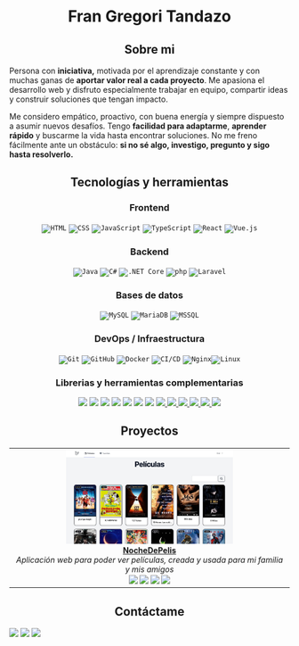 <h1  align="center">Fran Gregori Tandazo</h1>

  

<h2 align="center">Sobre mi</h2>

Persona con **iniciativa,** motivada por el aprendizaje constante y con muchas ganas de **aportar valor real a cada proyecto**. Me apasiona el desarrollo web y disfruto especialmente trabajar en equipo, compartir ideas y construir soluciones que tengan impacto.

Me considero empático, proactivo, con buena energía y siempre dispuesto a asumir nuevos desafíos. Tengo **facilidad para adaptarme**, **aprender rápido** y buscarme la vida hasta encontrar soluciones. No me freno fácilmente ante un obstáculo: **si no sé algo, investigo, pregunto y sigo hasta resolverlo.**
  

<h2 align="center">Tecnologías y herramientas</h2>
<h3 align="center">Frontend</h3>
<div align="center">
	<code><img width="57" src="https://raw.githubusercontent.com/marwin1991/profile-technology-icons/refs/heads/main/icons/html.png" alt="HTML" title="HTML"/></code>
	<code><img width="57" src="https://raw.githubusercontent.com/marwin1991/profile-technology-icons/refs/heads/main/icons/css.png" alt="CSS" title="CSS"/></code>
	<code><img width="57" src="https://raw.githubusercontent.com/marwin1991/profile-technology-icons/refs/heads/main/icons/javascript.png" alt="JavaScript" title="JavaScript"/></code>
	<code><img width="57" src="https://raw.githubusercontent.com/marwin1991/profile-technology-icons/refs/heads/main/icons/typescript.png" alt="TypeScript" title="TypeScript"/></code>
	<code><img width="57" src="https://raw.githubusercontent.com/marwin1991/profile-technology-icons/refs/heads/main/icons/react.png" alt="React" title="React"/></code>
	<code><img width="57" src="https://raw.githubusercontent.com/marwin1991/profile-technology-icons/refs/heads/main/icons/vue_js.png" alt="Vue.js" title="Vue.js"/></code>
</div>

<h3 align="center">Backend</h3>
<div align="center"> <code><img width="57" src="https://raw.githubusercontent.com/marwin1991/profile-technology-icons/refs/heads/main/icons/java.png" alt="Java" title="Java"/></code> <code><img width="57" src="https://raw.githubusercontent.com/marwin1991/profile-technology-icons/refs/heads/main/icons/c%23.png" alt="C#" title="C#"/></code> <code><img width="57" src="https://raw.githubusercontent.com/marwin1991/profile-technology-icons/refs/heads/main/icons/_net_core.png" alt=".NET Core" title=".NET Core"/></code> <code><img width="57" src="https://raw.githubusercontent.com/marwin1991/profile-technology-icons/refs/heads/main/icons/php.png" alt="php" title="php"/></code> <code><img width="57" src="https://raw.githubusercontent.com/marwin1991/profile-technology-icons/refs/heads/main/icons/laravel.png" alt="Laravel" title="Laravel"/></code> </div>

<h3 align="center">Bases de datos</h3>
<div align="center"> <code><img width="57" src="https://raw.githubusercontent.com/marwin1991/profile-technology-icons/refs/heads/main/icons/mysql.png" alt="MySQL" title="MySQL"/></code> <code><img width="57" src="https://raw.githubusercontent.com/marwin1991/profile-technology-icons/refs/heads/main/icons/mariadb.png" alt="MariaDB" title="MariaDB"/></code> <code><img width="57" src="https://raw.githubusercontent.com/marwin1991/profile-technology-icons/refs/heads/main/icons/mssql.png" alt="MSSQL" title="MSSQL"/></code> </div>

<h3 align="center">DevOps / Infraestructura</h3>
<div align="center"> <code><img width="57" src="https://raw.githubusercontent.com/marwin1991/profile-technology-icons/refs/heads/main/icons/git.png" alt="Git" title="Git"/></code> <code><img width="57" src="https://raw.githubusercontent.com/marwin1991/profile-technology-icons/refs/heads/main/icons/github.png" alt="GitHub" title="GitHub"/></code> <code><img width="57" src="https://raw.githubusercontent.com/marwin1991/profile-technology-icons/refs/heads/main/icons/docker.png" alt="Docker" title="Docker"/></code> <code><img width="57" src="https://raw.githubusercontent.com/marwin1991/profile-technology-icons/refs/heads/main/icons/ci_cd.png" alt="CI/CD" title="CI/CD"/></code> <code><img width="57" src="https://raw.githubusercontent.com/marwin1991/profile-technology-icons/refs/heads/main/icons/nginx.png" alt="Nginx" title="Nginx"/></code><code><img width="57" src="https://raw.githubusercontent.com/marwin1991/profile-technology-icons/refs/heads/main/icons/linux.png" alt="Linux" title="Linux"/></code> </div>
  
<h3 align="center">Librerias y herramientas complementarias</h3>

  <div align="center">
  <a href="https://tailwindcss.com"><img src="https://img.shields.io/badge/TailwindCSS-38B2AC?style=for-the-badge&logo=tailwind-css&logoColor=white" /></a>
  <a href="https://daisyui.com"><img src="https://img.shields.io/badge/daisyUI-FF69B4?style=for-the-badge" /></a>
    <a href="https://ui.shadcn.com"><img src="https://img.shields.io/badge/shadcn/ui-facc15?style=for-the-badge" /></a>
  <a href="https://getbootstrap.com"><img src="https://img.shields.io/badge/Bootstrap-563d7c?style=for-the-badge&logo=bootstrap&logoColor=white" /></a>
  <a href="https://bulma.io"><img src="https://img.shields.io/badge/Bulma-00D1B2?style=for-the-badge&logo=bulma&logoColor=white" /></a>
  <a href="https://heroicons.com"><img src="https://img.shields.io/badge/Heroicons-000000?style=for-the-badge" /></a>
  <a href="https://fonts.google.com/icons?icon.style=Sharp"><img src="https://img.shields.io/badge/Google%20Icons-4285F4?style=for-the-badge&logo=google&logoColor=white" /></a>
  <a href="https://github.com/barryvdh/laravel-debugbar">
  <img src="https://img.shields.io/badge/Laravel%20Debugbar-FF2D20?style=for-the-badge&logo=laravel&logoColor=white" />
</a>
<a href="https://ffmpeg.org">
  <img src="https://img.shields.io/badge/FFmpeg-007808?style=for-the-badge" />
</a>
<a href="https://pqina.nl/filepond/">
  <img src="https://img.shields.io/badge/FilePond-4E9BCF?style=for-the-badge" />
</a>
<a href="https://www.dropzone.dev/">
  <img src="https://img.shields.io/badge/Dropzone.js-0095D5?style=for-the-badge" />
</a>
<a href="https://benchmarkdotnet.org/">
  <img src="https://img.shields.io/badge/BenchmarkDotNet-512BD4?style=for-the-badge&logo=.net&logoColor=white" />
</a>
<a href="https://www.backblaze.com">
  <img src="https://img.shields.io/badge/BackBlaze-000000?style=for-the-badge" />
</a>
</div>


<h2 align="center">Proyectos</h2>
  <table align="center">
  <tr>
    <td align="center">
      <img src="https://github.com/FranGre/FranGre/blob/main/nochedepelis.jpeg?text=NocheDepelis" alt="Proyecto 1" width="300" />
      <br>
<a href="https://nochedepelis.xyz">
 <strong>NocheDePelis</strong>
</a>  
      <br>
      <em>Aplicación web para poder ver películas, creada y usada para mi familia y mis amigos</em>
      <br>
      <sub>
      <img src="https://img.shields.io/badge/Laravel-FF2D20?style=for-the-badge" />
      <img src="https://img.shields.io/badge/Vue-007808?style=for-the-badge" />
      <img src="https://img.shields.io/badge/Tailwind-4285F4?style=for-the-badge" />
      <img src="https://img.shields.io/badge/DaisyUI-facc15?style=for-the-badge" />
      </sub>
      <br>
    </td>
  </tr>
</table>

<h2 align="center">Contáctame</h2>
<a href="mailto:frangregori61@gmail.com"><img src="https://img.shields.io/badge/Email-D14836?style=for-the-badge&logo=gmail&logoColor=white" /></a>
<a href="https://www.linkedin.com/in/fran-gregori-849409279/"><img src="https://img.shields.io/badge/LinkedIn-0A66C2?style=for-the-badge&logo=linkedin&logoColor=white" /></a>
<a href="https://github.com/FranGre"><img src="https://img.shields.io/badge/GitHub-000000?style=for-the-badge&logo=github&logoColor=white" /></a>